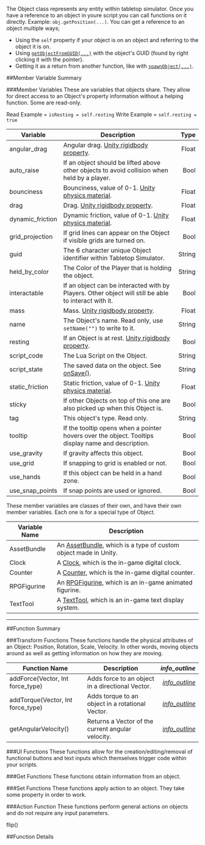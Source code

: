 The Object class represents any entity within tabletop simulator. Once you have a reference to an object in youre script you can call functions on it directly. Example: `obj.getPosition(...)`. You can get a reference to an object multiple ways;

* Using the `self` property if your object is on an object and referring to the object it is on.
* Using [`getObjectFromGUID(...)`](base#getobjectfromguid) with the object's GUID (found by right clicking it with the pointer).
* Getting it as a return from another function, like with [`spawnObject(...)`](base#spawnobject).

##Member Variable Summary

###Member Variables
These are variables that objects share. They allow for direct access to an Object's property information without a helping function. Some are read-only.

Read Example = `isResting = self.resting` Write Example = `self.resting = true`

Variable | Description | Type
-- | -- | --:
angular_drag | Angular drag. [Unity rigidbody property](https://docs.unity3d.com/Manual/class-Rigidbody.html). | Float
auto_raise | If an object should be lifted above other objects to avoid collision when held by a player. | Bool
bounciness | Bounciness, value of 0-1. [Unity physics material](https://docs.unity3d.com/Manual/class-PhysicMaterial.html). | Float
drag | Drag. [Unity rigidbody property](https://docs.unity3d.com/Manual/class-Rigidbody.html). | Float
dynamic_friction | Dynamic friction, value of 0-1. [Unity physics material](https://docs.unity3d.com/Manual/class-PhysicMaterial.html). | Float
grid_projection | If grid lines can appear on the Object if visible grids are turned on. | Bool
guid | The 6 character unique Object identifier within Tabletop Simulator. | String
held_by_color | The Color of the Player that is holding the object. | String
interactable | If an object can be interacted with by Players. Other object will still be able to interact with it. | Bool
mass | Mass. [Unity rigidbody property](https://docs.unity3d.com/Manual/class-Rigidbody.html). | Float
name | The Object's name. Read only, use `setName("")` to write to it. | String
resting | If an Object is at rest. [Unity rigidbody property](https://docs.unity3d.com/412/Documentation/Components/RigidbodySleeping.html). | Bool
script_code | The Lua Script on the Object. | String
script_state | The saved data on the object. See [onSave()](event#onsave). | String
static_friction | Static friction, value of 0-1. [Unity physics material](https://docs.unity3d.com/Manual/class-PhysicMaterial.html). | Float
sticky | If other Objects on top of this one are also picked up when this Object is. | Bool
tag | This object's type. Read only. | String
tooltip | If the tooltip opens when a pointer hovers over the object. Tooltips display name and description. | Bool
use_gravity | If gravity affects this object. | Bool
use_grid | If snapping to grid is enabled or not. | Bool
use_hands | If this object can be held in a hand zone. | Bool
use_snap_points | If snap points are used or ignored. | Bool

These member variables are classes of their own, and have their own member variables. Each one is for a special type of Object.

Variable Name | Description
-- | --
AssetBundle | An [AssetBundle](assetbundle), which is a type of custom object made in Unity.
Clock | A [Clock](clock), which is the in-game digital clock.
Counter | A [Counter](counter), which is the in-game digital counter.
RPGFigurine | An [RPGFigurine](rpgfigurine), which is an in-game animated figurine.
TextTool | A [TextTool](texttool), which is an in-game text display system.

---


##Function Summary

###Transform Functions
These functions handle the physical attributes of an Object: Position, Rotation, Scale, Velocity. In other words, moving objects around as well as getting information on how they are moving.




Function Name | Description | <i class="material-icons" style="line-height:90%;">info_outline</i>
-- | -- | --:
addForce(Vector, Int force_type) | Adds force to an object in a directional Vector. | [<i class="material-icons" style="line-height:150%;">info_outline</i>](#addforce)
addTorque(Vector, Int force_type) | Adds torque to an object in a rotational Vector. | [<i class="material-icons" style="line-height:150%;">info_outline</i>](#addtorque)
getAngularVelocity() | Returns a Vector of the current angular velocity. | [<i class="material-icons" style="line-height:150%;">info_outline</i>](#getangularvelocity)



###UI Functions
These functions allow for the creation/editing/removal of functional buttons and text inputs which themselves trigger code within your scripts.


###Get Functions
These functions obtain information from an object.


###Set Functions
These functions apply action to an object. They take some property in order to work.


###Action Function
These functions perform general actions on objects and do not require any input parameters.

flip()













##Function Details



















